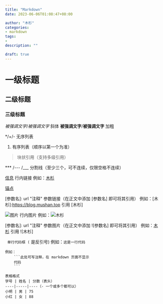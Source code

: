 ```yaml
---
title: "Markdown"
date: 2023-06-06T01:08:47+08:00

author: "木杉"
categories: 
- markdown
tags: 
- 
description: ""

draft: true
---
```


# 一级标题
## 二级标题
### 三级标题

*被强调文字*/_被强调文字_ 斜体
**被强调文字**/__被强调文字__ 加粗

*/+/- 无序列表

1. 有序列表（顺序以第一个为准）

> 块状引用（支持多级引用）

*** /--- /___ 分割线（至少三个，可不连续，仅限空格不连续）

[信息](url) 行内链接
例如：[木杉](https://blog.mushan.top)

[锚点](#标题名)

[参数名]: url "注释" 参数链接（在正文中添加 [参数名] 即可将其引用）
例如：[木杉]:https://blog.mushan.top 引用 [木杉]

![图片](url) 行内图片
例如：![木杉](https://mushan.top/mushan.png)

[参数名]: url "注释" 参数图片（在正文中添加 ![参数名] 即可将其引用）
例如：[木杉](https://blog.mushan.top/mushan.png) 引用 ![木杉]

` 单行代码框 (` 是反引号)
例如：`这是一行代码`

``` 多行代码框
例如：
    ```此处可写注释，在 markdown 页面不显示
    代码
    ```

表格格式
学号 | 姓名 | 分数（表头）
----|-----|----（- 一个或多个都可以）
小明 | 男 | 75
小红 | 女 | 88


